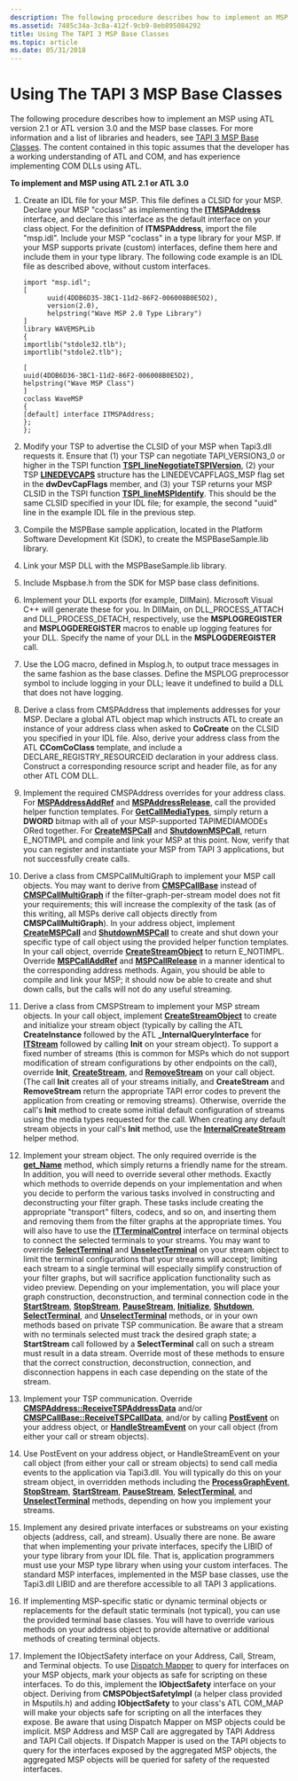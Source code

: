 ```yaml
---
description: The following procedure describes how to implement an MSP using ATL version 2.1 or ATL version 3.0 and the MSP base classes.
ms.assetid: 7485c34a-3c8a-412f-9cb9-8eb895084292
title: Using The TAPI 3 MSP Base Classes
ms.topic: article
ms.date: 05/31/2018
---
```


# Using The TAPI 3 MSP Base Classes

The following procedure describes how to implement an MSP using ATL version 2.1 or ATL version 3.0 and the MSP base classes. For more information and a list of libraries and headers, see [TAPI 3 MSP Base Classes](tapi-3-msp-base-classes.md). The content contained in this topic assumes that the developer has a working understanding of ATL and COM, and has experience implementing COM DLLs using ATL.

**To implement and MSP using ATL 2.1 or ATL 3.0**

1.  Create an IDL file for your MSP. This file defines a CLSID for your MSP. Declare your MSP "coclass" as implementing the [**ITMSPAddress**](/windows/desktop/api/msp/nn-msp-itmspaddress) interface, and declare this interface as the default interface on your class object. For the definition of **ITMSPAddress**, import the file "msp.idl". Include your MSP "coclass" in a type library for your MSP. If your MSP supports private (custom) interfaces, define them here and include them in your type library. The following code example is an IDL file as described above, without custom interfaces.

    ``` syntax
    import "msp.idl";
    [
          uuid(4DDB6D35-3BC1-11d2-86F2-006008B0E5D2),
          version(2.0),
          helpstring("Wave MSP 2.0 Type Library")
    ]
    library WAVEMSPLib
    {
    importlib("stdole32.tlb");
    importlib("stdole2.tlb");

    [
    uuid(4DDB6D36-3BC1-11d2-86F2-006008B0E5D2),
    helpstring("Wave MSP Class")
    ]
    coclass WaveMSP
    {
    [default] interface ITMSPAddress;
    };
    };
    ```

2.  Modify your TSP to advertise the CLSID of your MSP when Tapi3.dll requests it. Ensure that (1) your TSP can negotiate TAPI\_VERSION3\_0 or higher in the TSPI function [**TSPI\_lineNegotiateTSPIVersion**](/windows/win32/api/tspi/nf-tspi-tspi_linenegotiatetspiversion), (2) your TSP [**LINEDEVCAPS**](/windows/win32/api/tapi/ns-tapi-linedevcaps) structure has the LINEDEVCAPFLAGS\_MSP flag set in the **dwDevCapFlags** member, and (3) your TSP returns your MSP CLSID in the TSPI function [**TSPI\_lineMSPIdentify**](/windows/win32/api/tspi/nf-tspi-tspi_linemspidentify). This should be the same CLSID specified in your IDL file; for example, the second "uuid" line in the example IDL file in the previous step.
3.  Compile the MSPBase sample application, located in the Platform Software Development Kit (SDK), to create the MSPBaseSample.lib library.
4.  Link your MSP DLL with the MSPBaseSample.lib library.
5.  Include Mspbase.h from the SDK for MSP base class definitions.
6.  Implement your DLL exports (for example, DllMain). Microsoft Visual C++ will generate these for you. In DllMain, on DLL\_PROCESS\_ATTACH and DLL\_PROCESS\_DETACH, respectively, use the **MSPLOGREGISTER** and **MSPLOGDEREGISTER** macros to enable up logging features for your DLL. Specify the name of your DLL in the **MSPLOGDEREGISTER** call.
7.  Use the LOG macro, defined in Msplog.h, to output trace messages in the same fashion as the base classes. Define the MSPLOG preprocessor symbol to include logging in your DLL; leave it undefined to build a DLL that does not have logging.
8.  Derive a class from CMSPAddress that implements addresses for your MSP. Declare a global ATL object map which instructs ATL to create an instance of your address class when asked to **CoCreate** on the CLSID you specified in your IDL file. Also, derive your address class from the ATL **CComCoClass** template, and include a DECLARE\_REGISTRY\_RESOURCEID declaration in your address class. Construct a corresponding resource script and header file, as for any other ATL COM DLL.
9.  Implement the required CMSPAddress overrides for your address class. For [**MSPAddressAddRef**](/windows/desktop/api/Mspaddr/nf-mspaddr-cmspaddress-mspaddressaddref) and [**MSPAddressRelease**](/windows/desktop/api/Mspaddr/nf-mspaddr-cmspaddress-mspaddressrelease), call the provided helper function templates. For [**GetCallMediaTypes**](/windows/desktop/api/Mspaddr/nf-mspaddr-cmspaddress-getcallmediatypes), simply return a **DWORD** bitmap with all of your MSP-supported TAPIMEDIAMODEs ORed together. For [**CreateMSPCall**](/windows/desktop/api/msp/nf-msp-itmspaddress-createmspcall) and [**ShutdownMSPCall**](/windows/desktop/api/msp/nf-msp-itmspaddress-shutdownmspcall), return E\_NOTIMPL and compile and link your MSP at this point. Now, verify that you can register and instantiate your MSP from TAPI 3 applications, but not successfully create calls.
10. Derive a class from CMSPCallMultiGraph to implement your MSP call objects. You may want to derive from [**CMSPCallBase**](/windows/desktop/api/Mspcall/nl-mspcall-cmspcallbase) instead of [**CMSPCallMultiGraph**](/windows/desktop/api/Mspcall/nl-mspcall-cmspcallmultigraph) if the filter-graph-per-stream model does not fit your requirements; this will increase the complexity of the task (as of this writing, all MSPs derive call objects directly from **CMSPCallMultiGraph**). In your address object, implement [**CreateMSPCall**](/windows/desktop/api/msp/nf-msp-itmspaddress-createmspcall) and [**ShutdownMSPCall**](/windows/desktop/api/msp/nf-msp-itmspaddress-shutdownmspcall) to create and shut down your specific type of call object using the provided helper function templates. In your call object, override [**CreateStreamObject**](/windows/desktop/api/Mspcall/nf-mspcall-cmspcallbase-createstreamobject) to return E\_NOTIMPL. Override [**MSPCallAddRef**](/windows/desktop/api/Mspcall/nf-mspcall-cmspcallbase-mspcalladdref) and [**MSPCallRelease**](/windows/desktop/api/Mspcall/nf-mspcall-cmspcallbase-mspcallrelease) in a manner identical to the corresponding address methods. Again, you should be able to compile and link your MSP; it should now be able to create and shut down calls, but the calls will not do any useful streaming.
11. Derive a class from CMSPStream to implement your MSP stream objects. In your call object, implement [**CreateStreamObject**](/windows/desktop/api/Mspcall/nf-mspcall-cmspcallbase-createstreamobject) to create and initialize your stream object (typically by calling the ATL **CreateInstance** followed by the ATL **\_InternalQueryInterface** for [**ITStream**](/windows/win32/api/tapi3if/nn-tapi3if-itstream) followed by calling **Init** on your stream object). To support a fixed number of streams (this is common for MSPs which do not support modification of stream configurations by other endpoints on the call), override **Init**, [**CreateStream**](/windows/win32/api/tapi3if/nf-tapi3if-itstreamcontrol-createstream), and [**RemoveStream**](/windows/win32/api/tapi3if/nf-tapi3if-itstreamcontrol-removestream) on your call object. (The call **Init** creates all of your streams initially, and **CreateStream** and **RemoveStream** return the appropriate TAPI error codes to prevent the application from creating or removing streams). Otherwise, override the call's **Init** method to create some initial default configuration of streams using the media types requested for the call. When creating any default stream objects in your call's **Init** method, use the [**InternalCreateStream**](/windows/desktop/api/Mspcall/nf-mspcall-cmspcallbase-internalcreatestream) helper method.
12. Implement your stream object. The only required override is the [**get\_Name**](/windows/win32/api/tapi3if/nf-tapi3if-itstream-get_name) method, which simply returns a friendly name for the stream. In addition, you will need to override several other methods. Exactly which methods to override depends on your implementation and when you decide to perform the various tasks involved in constructing and deconstructing your filter graph. These tasks include creating the appropriate "transport" filters, codecs, and so on, and inserting them and removing them from the filter graphs at the appropriate times. You will also have to use the [**ITTerminalControl**](/windows/desktop/api/Termmgr/nn-termmgr-itterminalcontrol) interface on terminal objects to connect the selected terminals to your streams. You may want to override [**SelectTerminal**](/windows/win32/api/tapi3if/nf-tapi3if-itstream-selectterminal) and [**UnselectTerminal**](/windows/win32/api/tapi3if/nf-tapi3if-itstream-unselectterminal) on your stream object to limit the terminal configurations that your streams will accept; limiting each stream to a single terminal will especially simplify construction of your filter graphs, but will sacrifice application functionality such as video preview. Depending on your implementation, you will place your graph construction, deconstruction, and terminal connection code in the [**StartStream**](/windows/win32/api/tapi3if/nf-tapi3if-itstream-startstream), [**StopStream**](/windows/win32/api/tapi3if/nf-tapi3if-itstream-stopstream), [**PauseStream**](/windows/win32/api/tapi3if/nf-tapi3if-itstream-pausestream), [**Initialize**](/windows/desktop/api/msp/nf-msp-itmspaddress-initialize), [**Shutdown**](/windows/desktop/api/msp/nf-msp-itmspaddress-shutdown), [**SelectTerminal**](/windows/win32/api/tapi3if/nf-tapi3if-itstream-selectterminal), and [**UnselectTerminal**](/windows/win32/api/tapi3if/nf-tapi3if-itstream-unselectterminal) methods, or in your own methods based on private TSP communication. Be aware that a stream with no terminals selected must track the desired graph state; a **StartStream** call followed by a **SelectTerminal** call on such a stream must result in a data stream. Override most of these methods to ensure that the correct construction, deconstruction, connection, and disconnection happens in each case depending on the state of the stream.
13. Implement your TSP communication. Override [**CMSPAddress::ReceiveTSPAddressData**](/windows/desktop/api/Mspaddr/nf-mspaddr-cmspaddress-receivetspaddressdata) and/or [**CMSPCallBase::ReceiveTSPCallData**](/windows/desktop/api/Mspcall/nf-mspcall-cmspcallbase-receivetspcalldata), and/or by calling [**PostEvent**](/windows/desktop/api/Mspaddr/nf-mspaddr-cmspaddress-postevent) on your address object, or [**HandleStreamEvent**](/windows/desktop/api/Mspcall/nf-mspcall-cmspcallbase-handlestreamevent) on your call object (from either your call or stream objects).
14. Use PostEvent on your address object, or HandleStreamEvent on your call object (from either your call or stream objects) to send call media events to the application via Tapi3.dll. You will typically do this on your stream object, in overridden methods including the [**ProcessGraphEvent**](/windows/desktop/api/Mspstrm/nf-mspstrm-cmspstream-processgraphevent), [**StopStream**](/windows/win32/api/tapi3if/nf-tapi3if-itstream-stopstream), [**StartStream**](/windows/win32/api/tapi3if/nf-tapi3if-itstream-startstream), [**PauseStream**](/windows/win32/api/tapi3if/nf-tapi3if-itstream-pausestream), [**SelectTerminal**](/windows/win32/api/tapi3if/nf-tapi3if-itstream-selectterminal), and [**UnselectTerminal**](/windows/win32/api/tapi3if/nf-tapi3if-itstream-unselectterminal) methods, depending on how you implement your streams.
15. Implement any desired private interfaces or substreams on your existing objects (address, call, and stream). Usually there are none. Be aware that when implementing your private interfaces, specify the LIBID of your type library from your IDL file. That is, application programmers must use your MSP type library when using your custom interfaces. The standard MSP interfaces, implemented in the MSP base classes, use the Tapi3.dll LIBID and are therefore accessible to all TAPI 3 applications.
16. If implementing MSP-specific static or dynamic terminal objects or replacements for the default static terminals (not typical), you can use the provided terminal base classes. You will have to override various methods on your address object to provide alternative or additional methods of creating terminal objects.
17. Implement the IObjectSafety interface on your Address, Call, Stream, and Terminal objects. To use [Dispatch Mapper](dispatch-mapper.md) to query for interfaces on your MSP objects, mark your objects as safe for scripting on these interfaces. To do this, implement the **IObjectSafety** interface on your object. Deriving from **CMSPObjectSafetyImpl** (a helper class provided in Msputils.h) and adding **IObjectSafety** to your class's ATL COM\_MAP will make your objects safe for scripting on all the interfaces they expose. Be aware that using Dispatch Mapper on MSP objects could be implicit. MSP Address and MSP Call are aggregated by TAPI Address and TAPI Call objects. If Dispatch Mapper is used on the TAPI objects to query for the interfaces exposed by the aggregated MSP objects, the aggregated MSP objects will be queried for safety of the requested interfaces.

 

 

